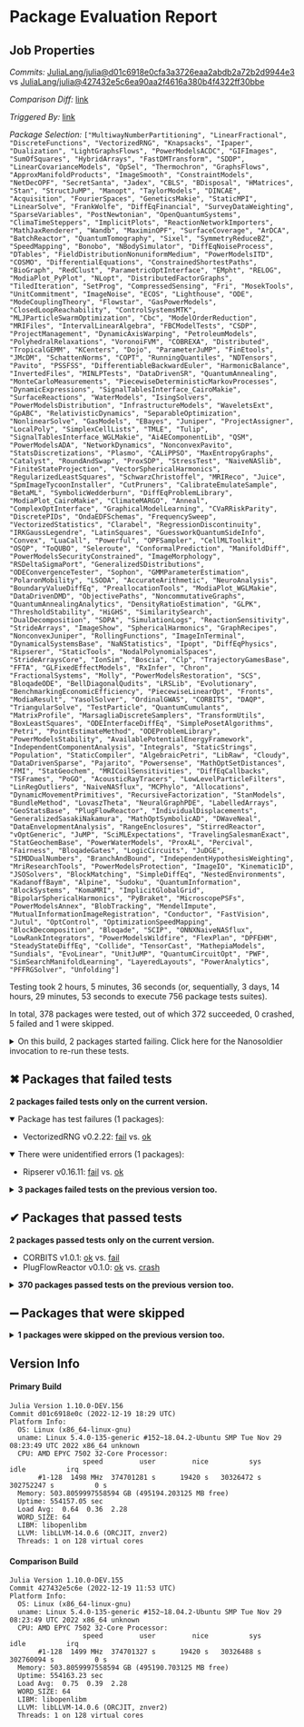 # Package Evaluation Report

## Job Properties

*Commits:* [JuliaLang/julia@d01c6918e0cfa3a3726eaa2abdb2a72b2d9944e3](https://github.com/JuliaLang/julia/commit/d01c6918e0cfa3a3726eaa2abdb2a72b2d9944e3) vs [JuliaLang/julia@427432e5c6ea90aa2f4616a380b4f4322ff30bbe](https://github.com/JuliaLang/julia/commit/427432e5c6ea90aa2f4616a380b4f4322ff30bbe)

*Comparison Diff:* [link](https://github.com/JuliaLang/julia/compare/427432e5c6ea90aa2f4616a380b4f4322ff30bbe..d01c6918e0cfa3a3726eaa2abdb2a72b2d9944e3)

*Triggered By:* [link](https://github.com/JuliaLang/julia/pull/47877#issuecomment-1358116838)

*Package Selection:* `["MultiwayNumberPartitioning", "LinearFractional", "DiscreteFunctions", "VectorizedRNG", "Knapsacks", "Ipaper", "Dualization", "LightGraphsFlows", "PowerModelsACDC", "GIFImages", "SumOfSquares", "HybridArrays", "FastDMTransform", "SDDP", "LinearCovarianceModels", "OpSel", "Thermochron", "GraphsFlows", "ApproxManifoldProducts", "ImageSmooth", "ConstraintModels", "NetDecOPF", "SecretSanta", "Jadex", "CBLS", "BDisposal", "HMatrices", "Stan", "StructJuMP", "Manopt", "TaylorModels", "DINCAE", "Acquisition", "FourierSpaces", "GeneticsMakie", "StaticMPI", "LinearSolve", "FrankWolfe", "DiffEqFinancial", "SurveyDataWeighting", "SparseVariables", "PostNewtonian", "OpenQuantumSystems", "ClimaTimeSteppers", "ImplicitPlots", "ReactionNetworkImporters", "MathJaxRenderer", "Wandb", "MaximinOPF", "SurfaceCoverage", "ArDCA", "BatchReactor", "QuantumTomography", "Sixel", "SymmetryReduceBZ", "SpeedMapping", "Bonobo", "NBodySimulator", "DiffEqNoiseProcess", "DTables", "FieldDistributionNonuniformMedium", "PowerModelsITD", "COSMO", "DifferentialEquations", "ConstrainedShortestPaths", "BioGraph", "RedClust", "ParametricOptInterface", "EMpht", "RELOG", "ModiaPlot_PyPlot", "NLopt", "DistributedFactorGraphs", "TiledIteration", "SetProg", "CompressedSensing", "Fri", "MosekTools", "UnitCommitment", "ImageNoise", "ECOS", "Lighthouse", "ODE", "ModeCouplingTheory", "Flowstar", "GasPowerModels", "ClosedLoopReachability", "ControlSystemsMTK", "MLJParticleSwarmOptimization", "Cbc", "ModelOrderReduction", "MRIFiles", "IntervalLinearAlgebra", "FBCModelTests", "CSDP", "ProjectManagement", "DynamicAxisWarping", "PetroleumModels", "PolyhedralRelaxations", "VoronoiFVM", "COBREXA", "Distributed", "TropicalGEMM", "KCenters", "Dojo", "ParameterJuMP", "FinEtools", "JMcDM", "SchattenNorms", "COPT", "RunningQuantiles", "NDTensors", "Pavito", "PSSFSS", "DifferentiableBackwardEuler", "HarmonicBalance", "InvertedFiles", "MINLPTests", "DataDrivenSR", "QuantumAnnealing", "MonteCarloMeasurements", "PiecewiseDeterministicMarkovProcesses", "DynamicExpressions", "SignalTablesInterface_CairoMakie", "SurfaceReactions", "WaterModels", "IsingSolvers", "PowerModelsDistribution", "InfrastructureModels", "WaveletsExt", "GpABC", "RelativisticDynamics", "SeparableOptimization", "NonlinearSolve", "GasModels", "EBayes", "Juniper", "ProjectAssigner", "LocalPoly", "SimplexCellLists", "TMLE", "Tulip", "SignalTablesInterface_WGLMakie", "Ai4EComponentLib", "QSM", "PowerModelsADA", "NetworkDynamics", "NonconvexPavito", "StatsDiscretizations", "Plasmo", "CALiPPSO", "MaxEntropyGraphs", "Catalyst", "RoundAndSwap", "ProxSDP", "StressTest", "NaiveNASlib", "FiniteStateProjection", "VectorSphericalHarmonics", "RegularizedLeastSquares", "SchwarzChristoffel", "MRIReco", "Juice", "SpmImageTycoonInstaller", "CutPruners", "CalibrateEmulateSample", "BetaML", "SymbolicWedderburn", "DiffEqProblemLibrary", "ModiaPlot_CairoMakie", "ClimateMARGO", "Anneal", "ComplexOptInterface", "GraphicalModelLearning", "CVaRRiskParity", "DiscretePIDs", "OndaEDFSchemas", "FrequencySweep", "VectorizedStatistics", "Clarabel", "RegressionDiscontinuity", "IRKGaussLegendre", "LatinSquares", "GuessworkQuantumSideInfo", "Convex", "LuaCall", "Powerful", "OPFSampler", "CellMLToolkit", "OSQP", "ToQUBO", "Seleroute", "ConformalPrediction", "ManifoldDiff", "PowerModelsSecurityConstrained", "ImageMorphology", "RSDeltaSigmaPort", "GeneralizedSDistributions", "ODEConvergenceTester", "Sophon", "GMMParameterEstimation", "PolaronMobility", "LSODA", "AccurateArithmetic", "NeuroAnalysis", "BoundaryValueDiffEq", "PreallocationTools", "ModiaPlot_WGLMakie", "DataDrivenDMD", "ObjectivePaths", "NoncommutativeGraphs", "QuantumAnnealingAnalytics", "DensityRatioEstimation", "GLPK", "ThresholdStability", "HiGHS", "SimilaritySearch", "DualDecomposition", "SDPA", "SimulationLogs", "ReactionSensitivity", "StrideArrays", "ImageShow", "SphericalHarmonics", "GraphRecipes", "NonconvexJuniper", "RollingFunctions", "ImageInTerminal", "DynamicalSystemsBase", "NaNStatistics", "Ipopt", "DiffEqPhysics", "Ripserer", "StaticTools", "NodalPolynomialSpaces", "StrideArraysCore", "IonSim", "Boscia", "Clp", "TrajectoryGamesBase", "FFTA", "GLFixedEffectModels", "RxInfer", "Chron", "FractionalSystems", "Molly", "PowerModelsRestoration", "SCS", "BloqadeODE", "BellDiagonalQudits", "LRSLib", "Evolutionary", "BenchmarkingEconomicEfficiency", "PiecewiseLinearOpt", "Fronts", "ModiaResult", "YasolSolver", "OrdinalGWAS", "CORBITS", "DAQP", "TriangularSolve", "TestParticle", "QuantumCumulants", "MatrixProfile", "MarsagliaDiscreteSamplers", "TransformUtils", "BoxLeastSquares", "ODEInterfaceDiffEq", "SimplePosetAlgorithms", "Petri", "PointEstimateMethod", "ODEProblemLibrary", "PowerModelsStability", "AvailablePotentialEnergyFramework", "IndependentComponentAnalysis", "Integrals", "StaticStrings", "Population", "StaticCompiler", "AlgebraicPetri", "LibRaw", "Cloudy", "DataDrivenSparse", "Pajarito", "Powersense", "MathOptSetDistances", "FMI", "StatGeochem", "MRICoilSensitivities", "DiffEqCallbacks", "TSFrames", "PoGO", "AcousticRayTracers", "LowLevelParticleFilters", "LinRegOutliers", "NaiveNASflux", "MCPhylo", "Allocations", "DynamicMovementPrimitives", "RecursiveFactorization", "StanModels", "BundleMethod", "LovaszTheta", "NeuralGraphPDE", "LabelledArrays", "GeoStatsBase", "PlugFlowReactor", "IndividualDisplacements", "GeneralizedSasakiNakamura", "MathOptSymbolicAD", "DWaveNeal", "DataEnvelopmentAnalysis", "RangeEnclosures", "StirredReactor", "vOptGeneric", "JuMP", "SciMLExpectations", "TravelingSalesmanExact", "StatGeochemBase", "PowerWaterModels", "ProxAL", "Percival", "Fairness", "BloqadeGates", "LogicCircuits", "JuDGE", "SIMDDualNumbers", "BranchAndBound", "IndependentHypothesisWeighting", "MriResearchTools", "PowerModelsProtection", "ImageIO", "Kinematic1D", "JSOSolvers", "BlockMatching", "SimpleDiffEq", "NestedEnvironments", "KadanoffBaym", "Alpine", "Sudoku", "QuantumInformation", "BlockSystems", "KomaMRI", "ImplicitGlobalGrid", "BipolarSphericalHarmonics", "PyBraket", "MicroscopePSFs", "PowerModelsAnnex", "BlobTracking", "MendelImpute", "MutualInformationImageRegistration", "Conductor", "FastVision", "Jutul", "OptControl", "OptimizationSpeedMapping", "BlockDecomposition", "Bloqade", "SCIP", "ONNXNaiveNASflux", "LowRankIntegrators", "PowerModelsWildfire", "FlexPlan", "DPFEHM", "SteadyStateDiffEq", "Collide", "TensorCast", "MathepiaModels", "Sundials", "EvoLinear", "UnitJuMP", "QuantumCircuitOpt", "PWF", "SimSearchManifoldLearning", "LayeredLayouts", "PowerAnalytics", "PFFRGSolver", "Unfolding"]`

Testing took 2 hours, 5 minutes, 36 seconds (or, sequentially, 3 days, 14 hours, 29 minutes, 53 seconds to execute 756 package tests suites).

In total, 378 packages were tested, out of which 372 succeeded, 0 crashed, 5 failed and 1 were skipped.


<details><summary>On this build, 2 packages started failing. Click here for the Nanosoldier invocation to re-run these tests.</summary>
<p>

```
@nanosoldier `runtests(["VectorizedRNG", "Ripserer"], vs = ":master")`
```

</p>
</details>


## ✖ Packages that failed tests

**2 packages failed tests only on the current version.**

<details open><summary>Package has test failures (1 packages):</summary>
<p>


- VectorizedRNG v0.2.22: [fail](https://s3.amazonaws.com/julialang-reports/nanosoldier/pkgeval/by_hash/d01c691_vs_427432e/VectorizedRNG.primary.log) vs. [ok](https://s3.amazonaws.com/julialang-reports/nanosoldier/pkgeval/by_hash/d01c691_vs_427432e/VectorizedRNG.against.log)

</p>
</details>

<details open><summary>There were unidentified errors (1 packages):</summary>
<p>


- Ripserer v0.16.11: [fail](https://s3.amazonaws.com/julialang-reports/nanosoldier/pkgeval/by_hash/d01c691_vs_427432e/Ripserer.primary.log) vs. [ok](https://s3.amazonaws.com/julialang-reports/nanosoldier/pkgeval/by_hash/d01c691_vs_427432e/Ripserer.against.log)

</p>
</details>

<details><summary><strong>3 packages failed tests on the previous version too.</strong></summary>
<p>

<details open><summary>Package has test failures (1 packages):</summary>
<p>


- [IsingSolvers v0.1.0](https://s3.amazonaws.com/julialang-reports/nanosoldier/pkgeval/by_hash/d01c691_vs_427432e/IsingSolvers.primary.log)

</p>
</details>

<details open><summary>Tests became inactive (1 packages):</summary>
<p>


- [SpmImageTycoonInstaller](https://s3.amazonaws.com/julialang-reports/nanosoldier/pkgeval/by_hash/d01c691_vs_427432e/SpmImageTycoonInstaller.primary.log)

</p>
</details>

<details open><summary>Test duration exceeded the time limit (1 packages):</summary>
<p>


- [RelativisticDynamics](https://s3.amazonaws.com/julialang-reports/nanosoldier/pkgeval/by_hash/d01c691_vs_427432e/RelativisticDynamics.primary.log)

</p>
</details>

</p>
</details>


## ✔ Packages that passed tests

**2 packages passed tests only on the current version.**

- CORBITS v1.0.1: [ok](https://s3.amazonaws.com/julialang-reports/nanosoldier/pkgeval/by_hash/d01c691_vs_427432e/CORBITS.primary.log) vs. [fail](https://s3.amazonaws.com/julialang-reports/nanosoldier/pkgeval/by_hash/d01c691_vs_427432e/CORBITS.against.log)
- PlugFlowReactor v0.1.0: [ok](https://s3.amazonaws.com/julialang-reports/nanosoldier/pkgeval/by_hash/d01c691_vs_427432e/PlugFlowReactor.primary.log) vs. [crash](https://s3.amazonaws.com/julialang-reports/nanosoldier/pkgeval/by_hash/d01c691_vs_427432e/PlugFlowReactor.against.log)

<details><summary><strong>370 packages passed tests on the previous version too.</strong></summary>
<p>

- [AccurateArithmetic v0.3.8](https://s3.amazonaws.com/julialang-reports/nanosoldier/pkgeval/by_hash/d01c691_vs_427432e/AccurateArithmetic.primary.log)
- [AcousticRayTracers v0.1.0](https://s3.amazonaws.com/julialang-reports/nanosoldier/pkgeval/by_hash/d01c691_vs_427432e/AcousticRayTracers.primary.log)
- [Acquisition v0.1.0](https://s3.amazonaws.com/julialang-reports/nanosoldier/pkgeval/by_hash/d01c691_vs_427432e/Acquisition.primary.log)
- [Ai4EComponentLib v0.7.1](https://s3.amazonaws.com/julialang-reports/nanosoldier/pkgeval/by_hash/d01c691_vs_427432e/Ai4EComponentLib.primary.log)
- [AlgebraicPetri v0.8.1](https://s3.amazonaws.com/julialang-reports/nanosoldier/pkgeval/by_hash/d01c691_vs_427432e/AlgebraicPetri.primary.log)
- [Allocations v0.1.0](https://s3.amazonaws.com/julialang-reports/nanosoldier/pkgeval/by_hash/d01c691_vs_427432e/Allocations.primary.log)
- [Alpine v0.5.2](https://s3.amazonaws.com/julialang-reports/nanosoldier/pkgeval/by_hash/d01c691_vs_427432e/Alpine.primary.log)
- [Anneal v0.5.7](https://s3.amazonaws.com/julialang-reports/nanosoldier/pkgeval/by_hash/d01c691_vs_427432e/Anneal.primary.log)
- [ApproxManifoldProducts v0.6.1](https://s3.amazonaws.com/julialang-reports/nanosoldier/pkgeval/by_hash/d01c691_vs_427432e/ApproxManifoldProducts.primary.log)
- [ArDCA v0.5.1](https://s3.amazonaws.com/julialang-reports/nanosoldier/pkgeval/by_hash/d01c691_vs_427432e/ArDCA.primary.log)
- [AvailablePotentialEnergyFramework v0.1.0](https://s3.amazonaws.com/julialang-reports/nanosoldier/pkgeval/by_hash/d01c691_vs_427432e/AvailablePotentialEnergyFramework.primary.log)
- [BDisposal v0.0.2](https://s3.amazonaws.com/julialang-reports/nanosoldier/pkgeval/by_hash/d01c691_vs_427432e/BDisposal.primary.log)
- [BatchReactor v0.1.1](https://s3.amazonaws.com/julialang-reports/nanosoldier/pkgeval/by_hash/d01c691_vs_427432e/BatchReactor.primary.log)
- [BellDiagonalQudits v0.1.2](https://s3.amazonaws.com/julialang-reports/nanosoldier/pkgeval/by_hash/d01c691_vs_427432e/BellDiagonalQudits.primary.log)
- [BenchmarkingEconomicEfficiency v1.0.3](https://s3.amazonaws.com/julialang-reports/nanosoldier/pkgeval/by_hash/d01c691_vs_427432e/BenchmarkingEconomicEfficiency.primary.log)
- [BetaML v0.9.5](https://s3.amazonaws.com/julialang-reports/nanosoldier/pkgeval/by_hash/d01c691_vs_427432e/BetaML.primary.log)
- [BioGraph v0.1.2](https://s3.amazonaws.com/julialang-reports/nanosoldier/pkgeval/by_hash/d01c691_vs_427432e/BioGraph.primary.log)
- [BipolarSphericalHarmonics v0.1.5](https://s3.amazonaws.com/julialang-reports/nanosoldier/pkgeval/by_hash/d01c691_vs_427432e/BipolarSphericalHarmonics.primary.log)
- [BlobTracking v0.1.9](https://s3.amazonaws.com/julialang-reports/nanosoldier/pkgeval/by_hash/d01c691_vs_427432e/BlobTracking.primary.log)
- [BlockDecomposition v1.11.0](https://s3.amazonaws.com/julialang-reports/nanosoldier/pkgeval/by_hash/d01c691_vs_427432e/BlockDecomposition.primary.log)
- [BlockMatching v0.2.0](https://s3.amazonaws.com/julialang-reports/nanosoldier/pkgeval/by_hash/d01c691_vs_427432e/BlockMatching.primary.log)
- [BlockSystems v0.4.5](https://s3.amazonaws.com/julialang-reports/nanosoldier/pkgeval/by_hash/d01c691_vs_427432e/BlockSystems.primary.log)
- [Bloqade v0.1.17](https://s3.amazonaws.com/julialang-reports/nanosoldier/pkgeval/by_hash/d01c691_vs_427432e/Bloqade.primary.log)
- [BloqadeGates v0.1.1](https://s3.amazonaws.com/julialang-reports/nanosoldier/pkgeval/by_hash/d01c691_vs_427432e/BloqadeGates.primary.log)
- [BloqadeODE v0.1.8](https://s3.amazonaws.com/julialang-reports/nanosoldier/pkgeval/by_hash/d01c691_vs_427432e/BloqadeODE.primary.log)
- [Bonobo v0.1.2](https://s3.amazonaws.com/julialang-reports/nanosoldier/pkgeval/by_hash/d01c691_vs_427432e/Bonobo.primary.log)
- [Boscia v0.1.3](https://s3.amazonaws.com/julialang-reports/nanosoldier/pkgeval/by_hash/d01c691_vs_427432e/Boscia.primary.log)
- [BoundaryValueDiffEq v2.10.0](https://s3.amazonaws.com/julialang-reports/nanosoldier/pkgeval/by_hash/d01c691_vs_427432e/BoundaryValueDiffEq.primary.log)
- [BoxLeastSquares v0.2.0](https://s3.amazonaws.com/julialang-reports/nanosoldier/pkgeval/by_hash/d01c691_vs_427432e/BoxLeastSquares.primary.log)
- [BranchAndBound v0.1.0](https://s3.amazonaws.com/julialang-reports/nanosoldier/pkgeval/by_hash/d01c691_vs_427432e/BranchAndBound.primary.log)
- [BundleMethod v0.3.2](https://s3.amazonaws.com/julialang-reports/nanosoldier/pkgeval/by_hash/d01c691_vs_427432e/BundleMethod.primary.log)
- [CALiPPSO v0.2.2](https://s3.amazonaws.com/julialang-reports/nanosoldier/pkgeval/by_hash/d01c691_vs_427432e/CALiPPSO.primary.log)
- [CBLS v0.1.12](https://s3.amazonaws.com/julialang-reports/nanosoldier/pkgeval/by_hash/d01c691_vs_427432e/CBLS.primary.log)
- [COBREXA v1.4.2](https://s3.amazonaws.com/julialang-reports/nanosoldier/pkgeval/by_hash/d01c691_vs_427432e/COBREXA.primary.log)
- [COPT v1.0.8](https://s3.amazonaws.com/julialang-reports/nanosoldier/pkgeval/by_hash/d01c691_vs_427432e/COPT.primary.log)
- [COSMO v0.8.6](https://s3.amazonaws.com/julialang-reports/nanosoldier/pkgeval/by_hash/d01c691_vs_427432e/COSMO.primary.log)
- [CSDP v1.0.0](https://s3.amazonaws.com/julialang-reports/nanosoldier/pkgeval/by_hash/d01c691_vs_427432e/CSDP.primary.log)
- [CVaRRiskParity v0.1.1](https://s3.amazonaws.com/julialang-reports/nanosoldier/pkgeval/by_hash/d01c691_vs_427432e/CVaRRiskParity.primary.log)
- [CalibrateEmulateSample v0.2.0](https://s3.amazonaws.com/julialang-reports/nanosoldier/pkgeval/by_hash/d01c691_vs_427432e/CalibrateEmulateSample.primary.log)
- [Catalyst v12.3.1](https://s3.amazonaws.com/julialang-reports/nanosoldier/pkgeval/by_hash/d01c691_vs_427432e/Catalyst.primary.log)
- [Cbc v1.0.3](https://s3.amazonaws.com/julialang-reports/nanosoldier/pkgeval/by_hash/d01c691_vs_427432e/Cbc.primary.log)
- [CellMLToolkit v2.9.2](https://s3.amazonaws.com/julialang-reports/nanosoldier/pkgeval/by_hash/d01c691_vs_427432e/CellMLToolkit.primary.log)
- [Chron v0.4.1](https://s3.amazonaws.com/julialang-reports/nanosoldier/pkgeval/by_hash/d01c691_vs_427432e/Chron.primary.log)
- [Clarabel v0.3.0](https://s3.amazonaws.com/julialang-reports/nanosoldier/pkgeval/by_hash/d01c691_vs_427432e/Clarabel.primary.log)
- [ClimaTimeSteppers v0.5.0](https://s3.amazonaws.com/julialang-reports/nanosoldier/pkgeval/by_hash/d01c691_vs_427432e/ClimaTimeSteppers.primary.log)
- [ClimateMARGO v0.3.3](https://s3.amazonaws.com/julialang-reports/nanosoldier/pkgeval/by_hash/d01c691_vs_427432e/ClimateMARGO.primary.log)
- [ClosedLoopReachability v0.2.4](https://s3.amazonaws.com/julialang-reports/nanosoldier/pkgeval/by_hash/d01c691_vs_427432e/ClosedLoopReachability.primary.log)
- [Cloudy v0.2.1](https://s3.amazonaws.com/julialang-reports/nanosoldier/pkgeval/by_hash/d01c691_vs_427432e/Cloudy.primary.log)
- [Clp v1.0.2](https://s3.amazonaws.com/julialang-reports/nanosoldier/pkgeval/by_hash/d01c691_vs_427432e/Clp.primary.log)
- [Collide v0.1.0](https://s3.amazonaws.com/julialang-reports/nanosoldier/pkgeval/by_hash/d01c691_vs_427432e/Collide.primary.log)
- [ComplexOptInterface v0.1.2](https://s3.amazonaws.com/julialang-reports/nanosoldier/pkgeval/by_hash/d01c691_vs_427432e/ComplexOptInterface.primary.log)
- [CompressedSensing v1.0.1](https://s3.amazonaws.com/julialang-reports/nanosoldier/pkgeval/by_hash/d01c691_vs_427432e/CompressedSensing.primary.log)
- [Conductor v0.0.5](https://s3.amazonaws.com/julialang-reports/nanosoldier/pkgeval/by_hash/d01c691_vs_427432e/Conductor.primary.log)
- [ConformalPrediction v0.1.5](https://s3.amazonaws.com/julialang-reports/nanosoldier/pkgeval/by_hash/d01c691_vs_427432e/ConformalPrediction.primary.log)
- [ConstrainedShortestPaths v0.1.0](https://s3.amazonaws.com/julialang-reports/nanosoldier/pkgeval/by_hash/d01c691_vs_427432e/ConstrainedShortestPaths.primary.log)
- [ConstraintModels v0.1.8](https://s3.amazonaws.com/julialang-reports/nanosoldier/pkgeval/by_hash/d01c691_vs_427432e/ConstraintModels.primary.log)
- [ControlSystemsMTK v0.1.4](https://s3.amazonaws.com/julialang-reports/nanosoldier/pkgeval/by_hash/d01c691_vs_427432e/ControlSystemsMTK.primary.log)
- [Convex v0.15.2](https://s3.amazonaws.com/julialang-reports/nanosoldier/pkgeval/by_hash/d01c691_vs_427432e/Convex.primary.log)
- [CutPruners v0.3.0](https://s3.amazonaws.com/julialang-reports/nanosoldier/pkgeval/by_hash/d01c691_vs_427432e/CutPruners.primary.log)
- [DAQP v0.4.0](https://s3.amazonaws.com/julialang-reports/nanosoldier/pkgeval/by_hash/d01c691_vs_427432e/DAQP.primary.log)
- [DINCAE v2.0.1](https://s3.amazonaws.com/julialang-reports/nanosoldier/pkgeval/by_hash/d01c691_vs_427432e/DINCAE.primary.log)
- [DPFEHM v0.1.0](https://s3.amazonaws.com/julialang-reports/nanosoldier/pkgeval/by_hash/d01c691_vs_427432e/DPFEHM.primary.log)
- [DTables v0.2.1](https://s3.amazonaws.com/julialang-reports/nanosoldier/pkgeval/by_hash/d01c691_vs_427432e/DTables.primary.log)
- [DWaveNeal v0.3.0](https://s3.amazonaws.com/julialang-reports/nanosoldier/pkgeval/by_hash/d01c691_vs_427432e/DWaveNeal.primary.log)
- [DataDrivenDMD v0.1.1](https://s3.amazonaws.com/julialang-reports/nanosoldier/pkgeval/by_hash/d01c691_vs_427432e/DataDrivenDMD.primary.log)
- [DataDrivenSR v0.1.2](https://s3.amazonaws.com/julialang-reports/nanosoldier/pkgeval/by_hash/d01c691_vs_427432e/DataDrivenSR.primary.log)
- [DataDrivenSparse v0.1.2](https://s3.amazonaws.com/julialang-reports/nanosoldier/pkgeval/by_hash/d01c691_vs_427432e/DataDrivenSparse.primary.log)
- [DataEnvelopmentAnalysis v0.8.0](https://s3.amazonaws.com/julialang-reports/nanosoldier/pkgeval/by_hash/d01c691_vs_427432e/DataEnvelopmentAnalysis.primary.log)
- [DensityRatioEstimation v1.0.0](https://s3.amazonaws.com/julialang-reports/nanosoldier/pkgeval/by_hash/d01c691_vs_427432e/DensityRatioEstimation.primary.log)
- [DiffEqCallbacks v2.24.3](https://s3.amazonaws.com/julialang-reports/nanosoldier/pkgeval/by_hash/d01c691_vs_427432e/DiffEqCallbacks.primary.log)
- [DiffEqFinancial v2.4.0](https://s3.amazonaws.com/julialang-reports/nanosoldier/pkgeval/by_hash/d01c691_vs_427432e/DiffEqFinancial.primary.log)
- [DiffEqNoiseProcess v5.14.2](https://s3.amazonaws.com/julialang-reports/nanosoldier/pkgeval/by_hash/d01c691_vs_427432e/DiffEqNoiseProcess.primary.log)
- [DiffEqPhysics v3.10.0](https://s3.amazonaws.com/julialang-reports/nanosoldier/pkgeval/by_hash/d01c691_vs_427432e/DiffEqPhysics.primary.log)
- [DiffEqProblemLibrary v5.0.0](https://s3.amazonaws.com/julialang-reports/nanosoldier/pkgeval/by_hash/d01c691_vs_427432e/DiffEqProblemLibrary.primary.log)
- [DifferentiableBackwardEuler v0.1.0](https://s3.amazonaws.com/julialang-reports/nanosoldier/pkgeval/by_hash/d01c691_vs_427432e/DifferentiableBackwardEuler.primary.log)
- [DifferentialEquations v7.6.0](https://s3.amazonaws.com/julialang-reports/nanosoldier/pkgeval/by_hash/d01c691_vs_427432e/DifferentialEquations.primary.log)
- [DiscreteFunctions v0.2.4](https://s3.amazonaws.com/julialang-reports/nanosoldier/pkgeval/by_hash/d01c691_vs_427432e/DiscreteFunctions.primary.log)
- [DiscretePIDs v0.1.1](https://s3.amazonaws.com/julialang-reports/nanosoldier/pkgeval/by_hash/d01c691_vs_427432e/DiscretePIDs.primary.log)
- [Distributed](https://s3.amazonaws.com/julialang-reports/nanosoldier/pkgeval/by_hash/d01c691_vs_427432e/Distributed.primary.log)
- [DistributedFactorGraphs v0.18.9](https://s3.amazonaws.com/julialang-reports/nanosoldier/pkgeval/by_hash/d01c691_vs_427432e/DistributedFactorGraphs.primary.log)
- [Dojo v0.5.0](https://s3.amazonaws.com/julialang-reports/nanosoldier/pkgeval/by_hash/d01c691_vs_427432e/Dojo.primary.log)
- [DualDecomposition v0.3.1](https://s3.amazonaws.com/julialang-reports/nanosoldier/pkgeval/by_hash/d01c691_vs_427432e/DualDecomposition.primary.log)
- [Dualization v0.5.6](https://s3.amazonaws.com/julialang-reports/nanosoldier/pkgeval/by_hash/d01c691_vs_427432e/Dualization.primary.log)
- [DynamicAxisWarping v0.4.12](https://s3.amazonaws.com/julialang-reports/nanosoldier/pkgeval/by_hash/d01c691_vs_427432e/DynamicAxisWarping.primary.log)
- [DynamicExpressions v0.4.2](https://s3.amazonaws.com/julialang-reports/nanosoldier/pkgeval/by_hash/d01c691_vs_427432e/DynamicExpressions.primary.log)
- [DynamicMovementPrimitives v0.4.0](https://s3.amazonaws.com/julialang-reports/nanosoldier/pkgeval/by_hash/d01c691_vs_427432e/DynamicMovementPrimitives.primary.log)
- [DynamicalSystemsBase v2.9.1](https://s3.amazonaws.com/julialang-reports/nanosoldier/pkgeval/by_hash/d01c691_vs_427432e/DynamicalSystemsBase.primary.log)
- [EBayes v0.1.2](https://s3.amazonaws.com/julialang-reports/nanosoldier/pkgeval/by_hash/d01c691_vs_427432e/EBayes.primary.log)
- [ECOS v1.1.0](https://s3.amazonaws.com/julialang-reports/nanosoldier/pkgeval/by_hash/d01c691_vs_427432e/ECOS.primary.log)
- [EMpht v0.1.1](https://s3.amazonaws.com/julialang-reports/nanosoldier/pkgeval/by_hash/d01c691_vs_427432e/EMpht.primary.log)
- [EvoLinear v0.4.1](https://s3.amazonaws.com/julialang-reports/nanosoldier/pkgeval/by_hash/d01c691_vs_427432e/EvoLinear.primary.log)
- [Evolutionary v0.11.1](https://s3.amazonaws.com/julialang-reports/nanosoldier/pkgeval/by_hash/d01c691_vs_427432e/Evolutionary.primary.log)
- [FBCModelTests v0.1.0](https://s3.amazonaws.com/julialang-reports/nanosoldier/pkgeval/by_hash/d01c691_vs_427432e/FBCModelTests.primary.log)
- [FFTA v0.2.2](https://s3.amazonaws.com/julialang-reports/nanosoldier/pkgeval/by_hash/d01c691_vs_427432e/FFTA.primary.log)
- [FMI v0.11.1](https://s3.amazonaws.com/julialang-reports/nanosoldier/pkgeval/by_hash/d01c691_vs_427432e/FMI.primary.log)
- [Fairness v0.3.2](https://s3.amazonaws.com/julialang-reports/nanosoldier/pkgeval/by_hash/d01c691_vs_427432e/Fairness.primary.log)
- [FastDMTransform v0.1.0](https://s3.amazonaws.com/julialang-reports/nanosoldier/pkgeval/by_hash/d01c691_vs_427432e/FastDMTransform.primary.log)
- [FastVision v0.1.0](https://s3.amazonaws.com/julialang-reports/nanosoldier/pkgeval/by_hash/d01c691_vs_427432e/FastVision.primary.log)
- [FieldDistributionNonuniformMedium v0.1.0](https://s3.amazonaws.com/julialang-reports/nanosoldier/pkgeval/by_hash/d01c691_vs_427432e/FieldDistributionNonuniformMedium.primary.log)
- [FinEtools v5.4.9](https://s3.amazonaws.com/julialang-reports/nanosoldier/pkgeval/by_hash/d01c691_vs_427432e/FinEtools.primary.log)
- [FiniteStateProjection v0.2.1](https://s3.amazonaws.com/julialang-reports/nanosoldier/pkgeval/by_hash/d01c691_vs_427432e/FiniteStateProjection.primary.log)
- [FlexPlan v0.3.0](https://s3.amazonaws.com/julialang-reports/nanosoldier/pkgeval/by_hash/d01c691_vs_427432e/FlexPlan.primary.log)
- [Flowstar v0.2.4](https://s3.amazonaws.com/julialang-reports/nanosoldier/pkgeval/by_hash/d01c691_vs_427432e/Flowstar.primary.log)
- [FourierSpaces v0.1.2](https://s3.amazonaws.com/julialang-reports/nanosoldier/pkgeval/by_hash/d01c691_vs_427432e/FourierSpaces.primary.log)
- [FractionalSystems v0.1.3](https://s3.amazonaws.com/julialang-reports/nanosoldier/pkgeval/by_hash/d01c691_vs_427432e/FractionalSystems.primary.log)
- [FrankWolfe v0.2.16](https://s3.amazonaws.com/julialang-reports/nanosoldier/pkgeval/by_hash/d01c691_vs_427432e/FrankWolfe.primary.log)
- [FrequencySweep v0.2.0](https://s3.amazonaws.com/julialang-reports/nanosoldier/pkgeval/by_hash/d01c691_vs_427432e/FrequencySweep.primary.log)
- [Fri v0.1.1](https://s3.amazonaws.com/julialang-reports/nanosoldier/pkgeval/by_hash/d01c691_vs_427432e/Fri.primary.log)
- [Fronts v0.2.3](https://s3.amazonaws.com/julialang-reports/nanosoldier/pkgeval/by_hash/d01c691_vs_427432e/Fronts.primary.log)
- [GIFImages v0.1.0](https://s3.amazonaws.com/julialang-reports/nanosoldier/pkgeval/by_hash/d01c691_vs_427432e/GIFImages.primary.log)
- [GLFixedEffectModels v0.4.0](https://s3.amazonaws.com/julialang-reports/nanosoldier/pkgeval/by_hash/d01c691_vs_427432e/GLFixedEffectModels.primary.log)
- [GLPK v1.1.0](https://s3.amazonaws.com/julialang-reports/nanosoldier/pkgeval/by_hash/d01c691_vs_427432e/GLPK.primary.log)
- [GMMParameterEstimation v0.1.5](https://s3.amazonaws.com/julialang-reports/nanosoldier/pkgeval/by_hash/d01c691_vs_427432e/GMMParameterEstimation.primary.log)
- [GasModels v0.9.2](https://s3.amazonaws.com/julialang-reports/nanosoldier/pkgeval/by_hash/d01c691_vs_427432e/GasModels.primary.log)
- [GasPowerModels v0.4.0](https://s3.amazonaws.com/julialang-reports/nanosoldier/pkgeval/by_hash/d01c691_vs_427432e/GasPowerModels.primary.log)
- [GeneralizedSDistributions v0.3.0](https://s3.amazonaws.com/julialang-reports/nanosoldier/pkgeval/by_hash/d01c691_vs_427432e/GeneralizedSDistributions.primary.log)
- [GeneralizedSasakiNakamura v0.2.0](https://s3.amazonaws.com/julialang-reports/nanosoldier/pkgeval/by_hash/d01c691_vs_427432e/GeneralizedSasakiNakamura.primary.log)
- [GeneticsMakie v0.1.5](https://s3.amazonaws.com/julialang-reports/nanosoldier/pkgeval/by_hash/d01c691_vs_427432e/GeneticsMakie.primary.log)
- [GeoStatsBase v0.29.3](https://s3.amazonaws.com/julialang-reports/nanosoldier/pkgeval/by_hash/d01c691_vs_427432e/GeoStatsBase.primary.log)
- [GpABC v0.1.1](https://s3.amazonaws.com/julialang-reports/nanosoldier/pkgeval/by_hash/d01c691_vs_427432e/GpABC.primary.log)
- [GraphRecipes v0.5.12](https://s3.amazonaws.com/julialang-reports/nanosoldier/pkgeval/by_hash/d01c691_vs_427432e/GraphRecipes.primary.log)
- [GraphicalModelLearning v0.2.2](https://s3.amazonaws.com/julialang-reports/nanosoldier/pkgeval/by_hash/d01c691_vs_427432e/GraphicalModelLearning.primary.log)
- [GraphsFlows v0.1.1](https://s3.amazonaws.com/julialang-reports/nanosoldier/pkgeval/by_hash/d01c691_vs_427432e/GraphsFlows.primary.log)
- [GuessworkQuantumSideInfo v0.1.2](https://s3.amazonaws.com/julialang-reports/nanosoldier/pkgeval/by_hash/d01c691_vs_427432e/GuessworkQuantumSideInfo.primary.log)
- [HMatrices v0.1.2](https://s3.amazonaws.com/julialang-reports/nanosoldier/pkgeval/by_hash/d01c691_vs_427432e/HMatrices.primary.log)
- [HarmonicBalance v0.6.4](https://s3.amazonaws.com/julialang-reports/nanosoldier/pkgeval/by_hash/d01c691_vs_427432e/HarmonicBalance.primary.log)
- [HiGHS v1.4.1](https://s3.amazonaws.com/julialang-reports/nanosoldier/pkgeval/by_hash/d01c691_vs_427432e/HiGHS.primary.log)
- [HybridArrays v0.4.13](https://s3.amazonaws.com/julialang-reports/nanosoldier/pkgeval/by_hash/d01c691_vs_427432e/HybridArrays.primary.log)
- [IRKGaussLegendre v0.2.1](https://s3.amazonaws.com/julialang-reports/nanosoldier/pkgeval/by_hash/d01c691_vs_427432e/IRKGaussLegendre.primary.log)
- [ImageIO v0.6.6](https://s3.amazonaws.com/julialang-reports/nanosoldier/pkgeval/by_hash/d01c691_vs_427432e/ImageIO.primary.log)
- [ImageInTerminal v0.5.2](https://s3.amazonaws.com/julialang-reports/nanosoldier/pkgeval/by_hash/d01c691_vs_427432e/ImageInTerminal.primary.log)
- [ImageMorphology v0.4.3](https://s3.amazonaws.com/julialang-reports/nanosoldier/pkgeval/by_hash/d01c691_vs_427432e/ImageMorphology.primary.log)
- [ImageNoise v0.1.3](https://s3.amazonaws.com/julialang-reports/nanosoldier/pkgeval/by_hash/d01c691_vs_427432e/ImageNoise.primary.log)
- [ImageShow v0.3.6](https://s3.amazonaws.com/julialang-reports/nanosoldier/pkgeval/by_hash/d01c691_vs_427432e/ImageShow.primary.log)
- [ImageSmooth v0.1.1](https://s3.amazonaws.com/julialang-reports/nanosoldier/pkgeval/by_hash/d01c691_vs_427432e/ImageSmooth.primary.log)
- [ImplicitGlobalGrid v0.12.0](https://s3.amazonaws.com/julialang-reports/nanosoldier/pkgeval/by_hash/d01c691_vs_427432e/ImplicitGlobalGrid.primary.log)
- [ImplicitPlots v0.2.2](https://s3.amazonaws.com/julialang-reports/nanosoldier/pkgeval/by_hash/d01c691_vs_427432e/ImplicitPlots.primary.log)
- [IndependentComponentAnalysis v0.1.6](https://s3.amazonaws.com/julialang-reports/nanosoldier/pkgeval/by_hash/d01c691_vs_427432e/IndependentComponentAnalysis.primary.log)
- [IndependentHypothesisWeighting v0.1.0](https://s3.amazonaws.com/julialang-reports/nanosoldier/pkgeval/by_hash/d01c691_vs_427432e/IndependentHypothesisWeighting.primary.log)
- [IndividualDisplacements v0.4.2](https://s3.amazonaws.com/julialang-reports/nanosoldier/pkgeval/by_hash/d01c691_vs_427432e/IndividualDisplacements.primary.log)
- [InfrastructureModels v0.7.5](https://s3.amazonaws.com/julialang-reports/nanosoldier/pkgeval/by_hash/d01c691_vs_427432e/InfrastructureModels.primary.log)
- [Integrals v3.3.0](https://s3.amazonaws.com/julialang-reports/nanosoldier/pkgeval/by_hash/d01c691_vs_427432e/Integrals.primary.log)
- [IntervalLinearAlgebra v0.1.5](https://s3.amazonaws.com/julialang-reports/nanosoldier/pkgeval/by_hash/d01c691_vs_427432e/IntervalLinearAlgebra.primary.log)
- [InvertedFiles v0.4.3](https://s3.amazonaws.com/julialang-reports/nanosoldier/pkgeval/by_hash/d01c691_vs_427432e/InvertedFiles.primary.log)
- [IonSim v0.4.2](https://s3.amazonaws.com/julialang-reports/nanosoldier/pkgeval/by_hash/d01c691_vs_427432e/IonSim.primary.log)
- [Ipaper v0.1.4](https://s3.amazonaws.com/julialang-reports/nanosoldier/pkgeval/by_hash/d01c691_vs_427432e/Ipaper.primary.log)
- [Ipopt v1.1.0](https://s3.amazonaws.com/julialang-reports/nanosoldier/pkgeval/by_hash/d01c691_vs_427432e/Ipopt.primary.log)
- [JMcDM v0.7.0](https://s3.amazonaws.com/julialang-reports/nanosoldier/pkgeval/by_hash/d01c691_vs_427432e/JMcDM.primary.log)
- [JSOSolvers v0.9.3](https://s3.amazonaws.com/julialang-reports/nanosoldier/pkgeval/by_hash/d01c691_vs_427432e/JSOSolvers.primary.log)
- [Jadex v0.3.1](https://s3.amazonaws.com/julialang-reports/nanosoldier/pkgeval/by_hash/d01c691_vs_427432e/Jadex.primary.log)
- [JuDGE v0.4.9](https://s3.amazonaws.com/julialang-reports/nanosoldier/pkgeval/by_hash/d01c691_vs_427432e/JuDGE.primary.log)
- [JuMP v1.5.0](https://s3.amazonaws.com/julialang-reports/nanosoldier/pkgeval/by_hash/d01c691_vs_427432e/JuMP.primary.log)
- [Juice v0.3.0](https://s3.amazonaws.com/julialang-reports/nanosoldier/pkgeval/by_hash/d01c691_vs_427432e/Juice.primary.log)
- [Juniper v0.9.1](https://s3.amazonaws.com/julialang-reports/nanosoldier/pkgeval/by_hash/d01c691_vs_427432e/Juniper.primary.log)
- [Jutul v0.1.7](https://s3.amazonaws.com/julialang-reports/nanosoldier/pkgeval/by_hash/d01c691_vs_427432e/Jutul.primary.log)
- [KCenters v0.7.0](https://s3.amazonaws.com/julialang-reports/nanosoldier/pkgeval/by_hash/d01c691_vs_427432e/KCenters.primary.log)
- [KadanoffBaym v1.0.1](https://s3.amazonaws.com/julialang-reports/nanosoldier/pkgeval/by_hash/d01c691_vs_427432e/KadanoffBaym.primary.log)
- [Kinematic1D v0.2.0](https://s3.amazonaws.com/julialang-reports/nanosoldier/pkgeval/by_hash/d01c691_vs_427432e/Kinematic1D.primary.log)
- [Knapsacks v1.1.0](https://s3.amazonaws.com/julialang-reports/nanosoldier/pkgeval/by_hash/d01c691_vs_427432e/Knapsacks.primary.log)
- [KomaMRI v0.7.0](https://s3.amazonaws.com/julialang-reports/nanosoldier/pkgeval/by_hash/d01c691_vs_427432e/KomaMRI.primary.log)
- [LRSLib v0.8.1](https://s3.amazonaws.com/julialang-reports/nanosoldier/pkgeval/by_hash/d01c691_vs_427432e/LRSLib.primary.log)
- [LSODA v0.7.2](https://s3.amazonaws.com/julialang-reports/nanosoldier/pkgeval/by_hash/d01c691_vs_427432e/LSODA.primary.log)
- [LabelledArrays v1.12.5](https://s3.amazonaws.com/julialang-reports/nanosoldier/pkgeval/by_hash/d01c691_vs_427432e/LabelledArrays.primary.log)
- [LatinSquares v0.3.4](https://s3.amazonaws.com/julialang-reports/nanosoldier/pkgeval/by_hash/d01c691_vs_427432e/LatinSquares.primary.log)
- [LayeredLayouts v0.2.5](https://s3.amazonaws.com/julialang-reports/nanosoldier/pkgeval/by_hash/d01c691_vs_427432e/LayeredLayouts.primary.log)
- [LibRaw v0.1.1](https://s3.amazonaws.com/julialang-reports/nanosoldier/pkgeval/by_hash/d01c691_vs_427432e/LibRaw.primary.log)
- [LightGraphsFlows v0.4.2](https://s3.amazonaws.com/julialang-reports/nanosoldier/pkgeval/by_hash/d01c691_vs_427432e/LightGraphsFlows.primary.log)
- [Lighthouse v0.15.0](https://s3.amazonaws.com/julialang-reports/nanosoldier/pkgeval/by_hash/d01c691_vs_427432e/Lighthouse.primary.log)
- [LinRegOutliers v0.8.15](https://s3.amazonaws.com/julialang-reports/nanosoldier/pkgeval/by_hash/d01c691_vs_427432e/LinRegOutliers.primary.log)
- [LinearCovarianceModels v0.2.2](https://s3.amazonaws.com/julialang-reports/nanosoldier/pkgeval/by_hash/d01c691_vs_427432e/LinearCovarianceModels.primary.log)
- [LinearFractional v0.7.5](https://s3.amazonaws.com/julialang-reports/nanosoldier/pkgeval/by_hash/d01c691_vs_427432e/LinearFractional.primary.log)
- [LinearSolve v1.31.0](https://s3.amazonaws.com/julialang-reports/nanosoldier/pkgeval/by_hash/d01c691_vs_427432e/LinearSolve.primary.log)
- [LocalPoly v0.1.0](https://s3.amazonaws.com/julialang-reports/nanosoldier/pkgeval/by_hash/d01c691_vs_427432e/LocalPoly.primary.log)
- [LogicCircuits v0.3.3](https://s3.amazonaws.com/julialang-reports/nanosoldier/pkgeval/by_hash/d01c691_vs_427432e/LogicCircuits.primary.log)
- [LovaszTheta v0.1.0](https://s3.amazonaws.com/julialang-reports/nanosoldier/pkgeval/by_hash/d01c691_vs_427432e/LovaszTheta.primary.log)
- [LowLevelParticleFilters v3.1.2](https://s3.amazonaws.com/julialang-reports/nanosoldier/pkgeval/by_hash/d01c691_vs_427432e/LowLevelParticleFilters.primary.log)
- [LowRankIntegrators v0.1.0](https://s3.amazonaws.com/julialang-reports/nanosoldier/pkgeval/by_hash/d01c691_vs_427432e/LowRankIntegrators.primary.log)
- [LuaCall v0.1.0](https://s3.amazonaws.com/julialang-reports/nanosoldier/pkgeval/by_hash/d01c691_vs_427432e/LuaCall.primary.log)
- [MCPhylo v0.9.4](https://s3.amazonaws.com/julialang-reports/nanosoldier/pkgeval/by_hash/d01c691_vs_427432e/MCPhylo.primary.log)
- [MINLPTests v0.5.6](https://s3.amazonaws.com/julialang-reports/nanosoldier/pkgeval/by_hash/d01c691_vs_427432e/MINLPTests.primary.log)
- [MLJParticleSwarmOptimization v0.1.3](https://s3.amazonaws.com/julialang-reports/nanosoldier/pkgeval/by_hash/d01c691_vs_427432e/MLJParticleSwarmOptimization.primary.log)
- [MRICoilSensitivities v0.1.1](https://s3.amazonaws.com/julialang-reports/nanosoldier/pkgeval/by_hash/d01c691_vs_427432e/MRICoilSensitivities.primary.log)
- [MRIFiles v0.1.5](https://s3.amazonaws.com/julialang-reports/nanosoldier/pkgeval/by_hash/d01c691_vs_427432e/MRIFiles.primary.log)
- [MRIReco v0.7.1](https://s3.amazonaws.com/julialang-reports/nanosoldier/pkgeval/by_hash/d01c691_vs_427432e/MRIReco.primary.log)
- [ManifoldDiff v0.1.0](https://s3.amazonaws.com/julialang-reports/nanosoldier/pkgeval/by_hash/d01c691_vs_427432e/ManifoldDiff.primary.log)
- [Manopt v0.3.49](https://s3.amazonaws.com/julialang-reports/nanosoldier/pkgeval/by_hash/d01c691_vs_427432e/Manopt.primary.log)
- [MarsagliaDiscreteSamplers v0.1.0](https://s3.amazonaws.com/julialang-reports/nanosoldier/pkgeval/by_hash/d01c691_vs_427432e/MarsagliaDiscreteSamplers.primary.log)
- [MathJaxRenderer v0.2.0](https://s3.amazonaws.com/julialang-reports/nanosoldier/pkgeval/by_hash/d01c691_vs_427432e/MathJaxRenderer.primary.log)
- [MathOptSetDistances v0.2.5](https://s3.amazonaws.com/julialang-reports/nanosoldier/pkgeval/by_hash/d01c691_vs_427432e/MathOptSetDistances.primary.log)
- [MathOptSymbolicAD v0.1.0](https://s3.amazonaws.com/julialang-reports/nanosoldier/pkgeval/by_hash/d01c691_vs_427432e/MathOptSymbolicAD.primary.log)
- [MathepiaModels v0.1.1](https://s3.amazonaws.com/julialang-reports/nanosoldier/pkgeval/by_hash/d01c691_vs_427432e/MathepiaModels.primary.log)
- [MatrixProfile v1.0.3](https://s3.amazonaws.com/julialang-reports/nanosoldier/pkgeval/by_hash/d01c691_vs_427432e/MatrixProfile.primary.log)
- [MaxEntropyGraphs v0.3.0](https://s3.amazonaws.com/julialang-reports/nanosoldier/pkgeval/by_hash/d01c691_vs_427432e/MaxEntropyGraphs.primary.log)
- [MaximinOPF v0.1.1](https://s3.amazonaws.com/julialang-reports/nanosoldier/pkgeval/by_hash/d01c691_vs_427432e/MaximinOPF.primary.log)
- [MendelImpute v1.2.3](https://s3.amazonaws.com/julialang-reports/nanosoldier/pkgeval/by_hash/d01c691_vs_427432e/MendelImpute.primary.log)
- [MicroscopePSFs v0.2.1](https://s3.amazonaws.com/julialang-reports/nanosoldier/pkgeval/by_hash/d01c691_vs_427432e/MicroscopePSFs.primary.log)
- [ModeCouplingTheory v0.6.2](https://s3.amazonaws.com/julialang-reports/nanosoldier/pkgeval/by_hash/d01c691_vs_427432e/ModeCouplingTheory.primary.log)
- [ModelOrderReduction v0.1.0](https://s3.amazonaws.com/julialang-reports/nanosoldier/pkgeval/by_hash/d01c691_vs_427432e/ModelOrderReduction.primary.log)
- [ModiaPlot_CairoMakie v0.5.0](https://s3.amazonaws.com/julialang-reports/nanosoldier/pkgeval/by_hash/d01c691_vs_427432e/ModiaPlot_CairoMakie.primary.log)
- [ModiaPlot_PyPlot v0.4.1](https://s3.amazonaws.com/julialang-reports/nanosoldier/pkgeval/by_hash/d01c691_vs_427432e/ModiaPlot_PyPlot.primary.log)
- [ModiaPlot_WGLMakie v0.5.0](https://s3.amazonaws.com/julialang-reports/nanosoldier/pkgeval/by_hash/d01c691_vs_427432e/ModiaPlot_WGLMakie.primary.log)
- [ModiaResult v0.4.3](https://s3.amazonaws.com/julialang-reports/nanosoldier/pkgeval/by_hash/d01c691_vs_427432e/ModiaResult.primary.log)
- [Molly v0.14.0](https://s3.amazonaws.com/julialang-reports/nanosoldier/pkgeval/by_hash/d01c691_vs_427432e/Molly.primary.log)
- [MonteCarloMeasurements v1.0.12](https://s3.amazonaws.com/julialang-reports/nanosoldier/pkgeval/by_hash/d01c691_vs_427432e/MonteCarloMeasurements.primary.log)
- [MosekTools v0.13.2](https://s3.amazonaws.com/julialang-reports/nanosoldier/pkgeval/by_hash/d01c691_vs_427432e/MosekTools.primary.log)
- [MriResearchTools v2.1.0](https://s3.amazonaws.com/julialang-reports/nanosoldier/pkgeval/by_hash/d01c691_vs_427432e/MriResearchTools.primary.log)
- [MultiwayNumberPartitioning v0.1.1](https://s3.amazonaws.com/julialang-reports/nanosoldier/pkgeval/by_hash/d01c691_vs_427432e/MultiwayNumberPartitioning.primary.log)
- [MutualInformationImageRegistration v0.1.5](https://s3.amazonaws.com/julialang-reports/nanosoldier/pkgeval/by_hash/d01c691_vs_427432e/MutualInformationImageRegistration.primary.log)
- [NBodySimulator v1.9.0](https://s3.amazonaws.com/julialang-reports/nanosoldier/pkgeval/by_hash/d01c691_vs_427432e/NBodySimulator.primary.log)
- [NDTensors v0.1.45](https://s3.amazonaws.com/julialang-reports/nanosoldier/pkgeval/by_hash/d01c691_vs_427432e/NDTensors.primary.log)
- [NLopt v0.6.5](https://s3.amazonaws.com/julialang-reports/nanosoldier/pkgeval/by_hash/d01c691_vs_427432e/NLopt.primary.log)
- [NaNStatistics v0.6.20](https://s3.amazonaws.com/julialang-reports/nanosoldier/pkgeval/by_hash/d01c691_vs_427432e/NaNStatistics.primary.log)
- [NaiveNASflux v2.0.7](https://s3.amazonaws.com/julialang-reports/nanosoldier/pkgeval/by_hash/d01c691_vs_427432e/NaiveNASflux.primary.log)
- [NaiveNASlib v2.0.9](https://s3.amazonaws.com/julialang-reports/nanosoldier/pkgeval/by_hash/d01c691_vs_427432e/NaiveNASlib.primary.log)
- [NestedEnvironments v0.2.1](https://s3.amazonaws.com/julialang-reports/nanosoldier/pkgeval/by_hash/d01c691_vs_427432e/NestedEnvironments.primary.log)
- [NetDecOPF v0.1.1](https://s3.amazonaws.com/julialang-reports/nanosoldier/pkgeval/by_hash/d01c691_vs_427432e/NetDecOPF.primary.log)
- [NetworkDynamics v0.8.1](https://s3.amazonaws.com/julialang-reports/nanosoldier/pkgeval/by_hash/d01c691_vs_427432e/NetworkDynamics.primary.log)
- [NeuralGraphPDE v0.1.9](https://s3.amazonaws.com/julialang-reports/nanosoldier/pkgeval/by_hash/d01c691_vs_427432e/NeuralGraphPDE.primary.log)
- [NeuroAnalysis v1.1.2](https://s3.amazonaws.com/julialang-reports/nanosoldier/pkgeval/by_hash/d01c691_vs_427432e/NeuroAnalysis.primary.log)
- [NodalPolynomialSpaces v0.1.1](https://s3.amazonaws.com/julialang-reports/nanosoldier/pkgeval/by_hash/d01c691_vs_427432e/NodalPolynomialSpaces.primary.log)
- [NoncommutativeGraphs v0.1.1](https://s3.amazonaws.com/julialang-reports/nanosoldier/pkgeval/by_hash/d01c691_vs_427432e/NoncommutativeGraphs.primary.log)
- [NonconvexJuniper v0.3.1](https://s3.amazonaws.com/julialang-reports/nanosoldier/pkgeval/by_hash/d01c691_vs_427432e/NonconvexJuniper.primary.log)
- [NonconvexPavito v0.1.5](https://s3.amazonaws.com/julialang-reports/nanosoldier/pkgeval/by_hash/d01c691_vs_427432e/NonconvexPavito.primary.log)
- [NonlinearSolve v1.1.1](https://s3.amazonaws.com/julialang-reports/nanosoldier/pkgeval/by_hash/d01c691_vs_427432e/NonlinearSolve.primary.log)
- [ODE v2.15.0](https://s3.amazonaws.com/julialang-reports/nanosoldier/pkgeval/by_hash/d01c691_vs_427432e/ODE.primary.log)
- [ODEConvergenceTester v0.1.0](https://s3.amazonaws.com/julialang-reports/nanosoldier/pkgeval/by_hash/d01c691_vs_427432e/ODEConvergenceTester.primary.log)
- [ODEInterfaceDiffEq v3.12.0](https://s3.amazonaws.com/julialang-reports/nanosoldier/pkgeval/by_hash/d01c691_vs_427432e/ODEInterfaceDiffEq.primary.log)
- [ODEProblemLibrary v0.1.4](https://s3.amazonaws.com/julialang-reports/nanosoldier/pkgeval/by_hash/d01c691_vs_427432e/ODEProblemLibrary.primary.log)
- [ONNXNaiveNASflux v0.2.6](https://s3.amazonaws.com/julialang-reports/nanosoldier/pkgeval/by_hash/d01c691_vs_427432e/ONNXNaiveNASflux.primary.log)
- [OPFSampler v0.1.0](https://s3.amazonaws.com/julialang-reports/nanosoldier/pkgeval/by_hash/d01c691_vs_427432e/OPFSampler.primary.log)
- [OSQP v0.8.0](https://s3.amazonaws.com/julialang-reports/nanosoldier/pkgeval/by_hash/d01c691_vs_427432e/OSQP.primary.log)
- [ObjectivePaths v0.1.1](https://s3.amazonaws.com/julialang-reports/nanosoldier/pkgeval/by_hash/d01c691_vs_427432e/ObjectivePaths.primary.log)
- [OndaEDFSchemas v0.2.0](https://s3.amazonaws.com/julialang-reports/nanosoldier/pkgeval/by_hash/d01c691_vs_427432e/OndaEDFSchemas.primary.log)
- [OpSel v0.1.0](https://s3.amazonaws.com/julialang-reports/nanosoldier/pkgeval/by_hash/d01c691_vs_427432e/OpSel.primary.log)
- [OpenQuantumSystems v0.2.0](https://s3.amazonaws.com/julialang-reports/nanosoldier/pkgeval/by_hash/d01c691_vs_427432e/OpenQuantumSystems.primary.log)
- [OptControl v1.0.0](https://s3.amazonaws.com/julialang-reports/nanosoldier/pkgeval/by_hash/d01c691_vs_427432e/OptControl.primary.log)
- [OptimizationSpeedMapping v0.1.2](https://s3.amazonaws.com/julialang-reports/nanosoldier/pkgeval/by_hash/d01c691_vs_427432e/OptimizationSpeedMapping.primary.log)
- [OrdinalGWAS v0.6.2](https://s3.amazonaws.com/julialang-reports/nanosoldier/pkgeval/by_hash/d01c691_vs_427432e/OrdinalGWAS.primary.log)
- [PFFRGSolver v0.5.0](https://s3.amazonaws.com/julialang-reports/nanosoldier/pkgeval/by_hash/d01c691_vs_427432e/PFFRGSolver.primary.log)
- [PSSFSS v1.2.2](https://s3.amazonaws.com/julialang-reports/nanosoldier/pkgeval/by_hash/d01c691_vs_427432e/PSSFSS.primary.log)
- [PWF v0.0.1](https://s3.amazonaws.com/julialang-reports/nanosoldier/pkgeval/by_hash/d01c691_vs_427432e/PWF.primary.log)
- [Pajarito v0.8.0](https://s3.amazonaws.com/julialang-reports/nanosoldier/pkgeval/by_hash/d01c691_vs_427432e/Pajarito.primary.log)
- [ParameterJuMP v0.4.1](https://s3.amazonaws.com/julialang-reports/nanosoldier/pkgeval/by_hash/d01c691_vs_427432e/ParameterJuMP.primary.log)
- [ParametricOptInterface v0.4.3](https://s3.amazonaws.com/julialang-reports/nanosoldier/pkgeval/by_hash/d01c691_vs_427432e/ParametricOptInterface.primary.log)
- [Pavito v0.3.6](https://s3.amazonaws.com/julialang-reports/nanosoldier/pkgeval/by_hash/d01c691_vs_427432e/Pavito.primary.log)
- [Percival v0.6.0](https://s3.amazonaws.com/julialang-reports/nanosoldier/pkgeval/by_hash/d01c691_vs_427432e/Percival.primary.log)
- [Petri v1.3.0](https://s3.amazonaws.com/julialang-reports/nanosoldier/pkgeval/by_hash/d01c691_vs_427432e/Petri.primary.log)
- [PetroleumModels v0.1.0](https://s3.amazonaws.com/julialang-reports/nanosoldier/pkgeval/by_hash/d01c691_vs_427432e/PetroleumModels.primary.log)
- [PiecewiseDeterministicMarkovProcesses v0.0.7](https://s3.amazonaws.com/julialang-reports/nanosoldier/pkgeval/by_hash/d01c691_vs_427432e/PiecewiseDeterministicMarkovProcesses.primary.log)
- [PiecewiseLinearOpt v0.4.1](https://s3.amazonaws.com/julialang-reports/nanosoldier/pkgeval/by_hash/d01c691_vs_427432e/PiecewiseLinearOpt.primary.log)
- [Plasmo v0.5.3](https://s3.amazonaws.com/julialang-reports/nanosoldier/pkgeval/by_hash/d01c691_vs_427432e/Plasmo.primary.log)
- [PoGO v0.3.6](https://s3.amazonaws.com/julialang-reports/nanosoldier/pkgeval/by_hash/d01c691_vs_427432e/PoGO.primary.log)
- [PointEstimateMethod v0.1.2](https://s3.amazonaws.com/julialang-reports/nanosoldier/pkgeval/by_hash/d01c691_vs_427432e/PointEstimateMethod.primary.log)
- [PolaronMobility v2.0.1](https://s3.amazonaws.com/julialang-reports/nanosoldier/pkgeval/by_hash/d01c691_vs_427432e/PolaronMobility.primary.log)
- [PolyhedralRelaxations v0.3.5](https://s3.amazonaws.com/julialang-reports/nanosoldier/pkgeval/by_hash/d01c691_vs_427432e/PolyhedralRelaxations.primary.log)
- [Population v1.1.0](https://s3.amazonaws.com/julialang-reports/nanosoldier/pkgeval/by_hash/d01c691_vs_427432e/Population.primary.log)
- [PostNewtonian v0.5.0](https://s3.amazonaws.com/julialang-reports/nanosoldier/pkgeval/by_hash/d01c691_vs_427432e/PostNewtonian.primary.log)
- [PowerAnalytics v0.2.0](https://s3.amazonaws.com/julialang-reports/nanosoldier/pkgeval/by_hash/d01c691_vs_427432e/PowerAnalytics.primary.log)
- [PowerModelsACDC v0.6.1](https://s3.amazonaws.com/julialang-reports/nanosoldier/pkgeval/by_hash/d01c691_vs_427432e/PowerModelsACDC.primary.log)
- [PowerModelsADA v0.1.0](https://s3.amazonaws.com/julialang-reports/nanosoldier/pkgeval/by_hash/d01c691_vs_427432e/PowerModelsADA.primary.log)
- [PowerModelsAnnex v0.8.4](https://s3.amazonaws.com/julialang-reports/nanosoldier/pkgeval/by_hash/d01c691_vs_427432e/PowerModelsAnnex.primary.log)
- [PowerModelsDistribution v0.14.4](https://s3.amazonaws.com/julialang-reports/nanosoldier/pkgeval/by_hash/d01c691_vs_427432e/PowerModelsDistribution.primary.log)
- [PowerModelsITD v0.7.5](https://s3.amazonaws.com/julialang-reports/nanosoldier/pkgeval/by_hash/d01c691_vs_427432e/PowerModelsITD.primary.log)
- [PowerModelsProtection v0.5.2](https://s3.amazonaws.com/julialang-reports/nanosoldier/pkgeval/by_hash/d01c691_vs_427432e/PowerModelsProtection.primary.log)
- [PowerModelsRestoration v0.7.0](https://s3.amazonaws.com/julialang-reports/nanosoldier/pkgeval/by_hash/d01c691_vs_427432e/PowerModelsRestoration.primary.log)
- [PowerModelsSecurityConstrained v0.10.0](https://s3.amazonaws.com/julialang-reports/nanosoldier/pkgeval/by_hash/d01c691_vs_427432e/PowerModelsSecurityConstrained.primary.log)
- [PowerModelsStability v0.3.2](https://s3.amazonaws.com/julialang-reports/nanosoldier/pkgeval/by_hash/d01c691_vs_427432e/PowerModelsStability.primary.log)
- [PowerModelsWildfire v0.3.3](https://s3.amazonaws.com/julialang-reports/nanosoldier/pkgeval/by_hash/d01c691_vs_427432e/PowerModelsWildfire.primary.log)
- [PowerWaterModels v0.3.0](https://s3.amazonaws.com/julialang-reports/nanosoldier/pkgeval/by_hash/d01c691_vs_427432e/PowerWaterModels.primary.log)
- [Powerful v0.1.0](https://s3.amazonaws.com/julialang-reports/nanosoldier/pkgeval/by_hash/d01c691_vs_427432e/Powerful.primary.log)
- [Powersense v0.0.5](https://s3.amazonaws.com/julialang-reports/nanosoldier/pkgeval/by_hash/d01c691_vs_427432e/Powersense.primary.log)
- [PreallocationTools v0.4.6](https://s3.amazonaws.com/julialang-reports/nanosoldier/pkgeval/by_hash/d01c691_vs_427432e/PreallocationTools.primary.log)
- [ProjectAssigner v0.1.6](https://s3.amazonaws.com/julialang-reports/nanosoldier/pkgeval/by_hash/d01c691_vs_427432e/ProjectAssigner.primary.log)
- [ProjectManagement v1.2.0](https://s3.amazonaws.com/julialang-reports/nanosoldier/pkgeval/by_hash/d01c691_vs_427432e/ProjectManagement.primary.log)
- [ProxAL v0.7.0](https://s3.amazonaws.com/julialang-reports/nanosoldier/pkgeval/by_hash/d01c691_vs_427432e/ProxAL.primary.log)
- [ProxSDP v1.8.0](https://s3.amazonaws.com/julialang-reports/nanosoldier/pkgeval/by_hash/d01c691_vs_427432e/ProxSDP.primary.log)
- [QSM v0.4.1](https://s3.amazonaws.com/julialang-reports/nanosoldier/pkgeval/by_hash/d01c691_vs_427432e/QSM.primary.log)
- [QuantumAnnealing v0.2.0](https://s3.amazonaws.com/julialang-reports/nanosoldier/pkgeval/by_hash/d01c691_vs_427432e/QuantumAnnealing.primary.log)
- [QuantumAnnealingAnalytics v0.2.0](https://s3.amazonaws.com/julialang-reports/nanosoldier/pkgeval/by_hash/d01c691_vs_427432e/QuantumAnnealingAnalytics.primary.log)
- [QuantumCircuitOpt v0.5.4](https://s3.amazonaws.com/julialang-reports/nanosoldier/pkgeval/by_hash/d01c691_vs_427432e/QuantumCircuitOpt.primary.log)
- [QuantumCumulants v0.2.10](https://s3.amazonaws.com/julialang-reports/nanosoldier/pkgeval/by_hash/d01c691_vs_427432e/QuantumCumulants.primary.log)
- [QuantumInformation v0.4.9](https://s3.amazonaws.com/julialang-reports/nanosoldier/pkgeval/by_hash/d01c691_vs_427432e/QuantumInformation.primary.log)
- [QuantumTomography v0.1.3](https://s3.amazonaws.com/julialang-reports/nanosoldier/pkgeval/by_hash/d01c691_vs_427432e/QuantumTomography.primary.log)
- [RELOG v0.6.0](https://s3.amazonaws.com/julialang-reports/nanosoldier/pkgeval/by_hash/d01c691_vs_427432e/RELOG.primary.log)
- [RSDeltaSigmaPort v0.4.1](https://s3.amazonaws.com/julialang-reports/nanosoldier/pkgeval/by_hash/d01c691_vs_427432e/RSDeltaSigmaPort.primary.log)
- [RangeEnclosures v0.1.2](https://s3.amazonaws.com/julialang-reports/nanosoldier/pkgeval/by_hash/d01c691_vs_427432e/RangeEnclosures.primary.log)
- [ReactionNetworkImporters v0.13.5](https://s3.amazonaws.com/julialang-reports/nanosoldier/pkgeval/by_hash/d01c691_vs_427432e/ReactionNetworkImporters.primary.log)
- [ReactionSensitivity v0.1.0](https://s3.amazonaws.com/julialang-reports/nanosoldier/pkgeval/by_hash/d01c691_vs_427432e/ReactionSensitivity.primary.log)
- [RecursiveFactorization v0.2.13](https://s3.amazonaws.com/julialang-reports/nanosoldier/pkgeval/by_hash/d01c691_vs_427432e/RecursiveFactorization.primary.log)
- [RedClust v1.0.1](https://s3.amazonaws.com/julialang-reports/nanosoldier/pkgeval/by_hash/d01c691_vs_427432e/RedClust.primary.log)
- [RegressionDiscontinuity v0.2.0](https://s3.amazonaws.com/julialang-reports/nanosoldier/pkgeval/by_hash/d01c691_vs_427432e/RegressionDiscontinuity.primary.log)
- [RegularizedLeastSquares v0.9.0](https://s3.amazonaws.com/julialang-reports/nanosoldier/pkgeval/by_hash/d01c691_vs_427432e/RegularizedLeastSquares.primary.log)
- [RollingFunctions v0.7.0](https://s3.amazonaws.com/julialang-reports/nanosoldier/pkgeval/by_hash/d01c691_vs_427432e/RollingFunctions.primary.log)
- [RoundAndSwap v0.3.1](https://s3.amazonaws.com/julialang-reports/nanosoldier/pkgeval/by_hash/d01c691_vs_427432e/RoundAndSwap.primary.log)
- [RunningQuantiles v0.1.1](https://s3.amazonaws.com/julialang-reports/nanosoldier/pkgeval/by_hash/d01c691_vs_427432e/RunningQuantiles.primary.log)
- [RxInfer v2.3.1](https://s3.amazonaws.com/julialang-reports/nanosoldier/pkgeval/by_hash/d01c691_vs_427432e/RxInfer.primary.log)
- [SCIP v0.11.9](https://s3.amazonaws.com/julialang-reports/nanosoldier/pkgeval/by_hash/d01c691_vs_427432e/SCIP.primary.log)
- [SCS v1.1.3](https://s3.amazonaws.com/julialang-reports/nanosoldier/pkgeval/by_hash/d01c691_vs_427432e/SCS.primary.log)
- [SDDP v0.4.8](https://s3.amazonaws.com/julialang-reports/nanosoldier/pkgeval/by_hash/d01c691_vs_427432e/SDDP.primary.log)
- [SDPA v0.4.0](https://s3.amazonaws.com/julialang-reports/nanosoldier/pkgeval/by_hash/d01c691_vs_427432e/SDPA.primary.log)
- [SIMDDualNumbers v0.1.1](https://s3.amazonaws.com/julialang-reports/nanosoldier/pkgeval/by_hash/d01c691_vs_427432e/SIMDDualNumbers.primary.log)
- [SchattenNorms v0.1.1](https://s3.amazonaws.com/julialang-reports/nanosoldier/pkgeval/by_hash/d01c691_vs_427432e/SchattenNorms.primary.log)
- [SchwarzChristoffel v0.1.11](https://s3.amazonaws.com/julialang-reports/nanosoldier/pkgeval/by_hash/d01c691_vs_427432e/SchwarzChristoffel.primary.log)
- [SciMLExpectations v2.0.1](https://s3.amazonaws.com/julialang-reports/nanosoldier/pkgeval/by_hash/d01c691_vs_427432e/SciMLExpectations.primary.log)
- [SecretSanta v0.2.2](https://s3.amazonaws.com/julialang-reports/nanosoldier/pkgeval/by_hash/d01c691_vs_427432e/SecretSanta.primary.log)
- [Seleroute v0.2.4](https://s3.amazonaws.com/julialang-reports/nanosoldier/pkgeval/by_hash/d01c691_vs_427432e/Seleroute.primary.log)
- [SeparableOptimization v0.1.0](https://s3.amazonaws.com/julialang-reports/nanosoldier/pkgeval/by_hash/d01c691_vs_427432e/SeparableOptimization.primary.log)
- [SetProg v0.3.2](https://s3.amazonaws.com/julialang-reports/nanosoldier/pkgeval/by_hash/d01c691_vs_427432e/SetProg.primary.log)
- [SignalTablesInterface_CairoMakie v0.1.2](https://s3.amazonaws.com/julialang-reports/nanosoldier/pkgeval/by_hash/d01c691_vs_427432e/SignalTablesInterface_CairoMakie.primary.log)
- [SignalTablesInterface_WGLMakie v0.1.2](https://s3.amazonaws.com/julialang-reports/nanosoldier/pkgeval/by_hash/d01c691_vs_427432e/SignalTablesInterface_WGLMakie.primary.log)
- [SimSearchManifoldLearning v0.2.6](https://s3.amazonaws.com/julialang-reports/nanosoldier/pkgeval/by_hash/d01c691_vs_427432e/SimSearchManifoldLearning.primary.log)
- [SimilaritySearch v0.9.10](https://s3.amazonaws.com/julialang-reports/nanosoldier/pkgeval/by_hash/d01c691_vs_427432e/SimilaritySearch.primary.log)
- [SimpleDiffEq v1.7.0](https://s3.amazonaws.com/julialang-reports/nanosoldier/pkgeval/by_hash/d01c691_vs_427432e/SimpleDiffEq.primary.log)
- [SimplePosetAlgorithms v0.4.6](https://s3.amazonaws.com/julialang-reports/nanosoldier/pkgeval/by_hash/d01c691_vs_427432e/SimplePosetAlgorithms.primary.log)
- [SimplexCellLists v0.1.0](https://s3.amazonaws.com/julialang-reports/nanosoldier/pkgeval/by_hash/d01c691_vs_427432e/SimplexCellLists.primary.log)
- [SimulationLogs v0.3.3](https://s3.amazonaws.com/julialang-reports/nanosoldier/pkgeval/by_hash/d01c691_vs_427432e/SimulationLogs.primary.log)
- [Sixel v0.1.2](https://s3.amazonaws.com/julialang-reports/nanosoldier/pkgeval/by_hash/d01c691_vs_427432e/Sixel.primary.log)
- [Sophon v0.3.7](https://s3.amazonaws.com/julialang-reports/nanosoldier/pkgeval/by_hash/d01c691_vs_427432e/Sophon.primary.log)
- [SparseVariables v0.7.1](https://s3.amazonaws.com/julialang-reports/nanosoldier/pkgeval/by_hash/d01c691_vs_427432e/SparseVariables.primary.log)
- [SpeedMapping v0.3.0](https://s3.amazonaws.com/julialang-reports/nanosoldier/pkgeval/by_hash/d01c691_vs_427432e/SpeedMapping.primary.log)
- [SphericalHarmonics v0.1.19](https://s3.amazonaws.com/julialang-reports/nanosoldier/pkgeval/by_hash/d01c691_vs_427432e/SphericalHarmonics.primary.log)
- [Stan v10.0.0](https://s3.amazonaws.com/julialang-reports/nanosoldier/pkgeval/by_hash/d01c691_vs_427432e/Stan.primary.log)
- [StanModels v2.1.7](https://s3.amazonaws.com/julialang-reports/nanosoldier/pkgeval/by_hash/d01c691_vs_427432e/StanModels.primary.log)
- [StatGeochem v0.5.4](https://s3.amazonaws.com/julialang-reports/nanosoldier/pkgeval/by_hash/d01c691_vs_427432e/StatGeochem.primary.log)
- [StatGeochemBase v0.4.5](https://s3.amazonaws.com/julialang-reports/nanosoldier/pkgeval/by_hash/d01c691_vs_427432e/StatGeochemBase.primary.log)
- [StaticCompiler v0.4.6](https://s3.amazonaws.com/julialang-reports/nanosoldier/pkgeval/by_hash/d01c691_vs_427432e/StaticCompiler.primary.log)
- [StaticMPI v0.3.2](https://s3.amazonaws.com/julialang-reports/nanosoldier/pkgeval/by_hash/d01c691_vs_427432e/StaticMPI.primary.log)
- [StaticStrings v0.2.2](https://s3.amazonaws.com/julialang-reports/nanosoldier/pkgeval/by_hash/d01c691_vs_427432e/StaticStrings.primary.log)
- [StaticTools v0.8.3](https://s3.amazonaws.com/julialang-reports/nanosoldier/pkgeval/by_hash/d01c691_vs_427432e/StaticTools.primary.log)
- [StatsDiscretizations v0.1.3](https://s3.amazonaws.com/julialang-reports/nanosoldier/pkgeval/by_hash/d01c691_vs_427432e/StatsDiscretizations.primary.log)
- [SteadyStateDiffEq v1.10.1](https://s3.amazonaws.com/julialang-reports/nanosoldier/pkgeval/by_hash/d01c691_vs_427432e/SteadyStateDiffEq.primary.log)
- [StirredReactor v0.1.2](https://s3.amazonaws.com/julialang-reports/nanosoldier/pkgeval/by_hash/d01c691_vs_427432e/StirredReactor.primary.log)
- [StressTest v0.2.1](https://s3.amazonaws.com/julialang-reports/nanosoldier/pkgeval/by_hash/d01c691_vs_427432e/StressTest.primary.log)
- [StrideArrays v0.1.22](https://s3.amazonaws.com/julialang-reports/nanosoldier/pkgeval/by_hash/d01c691_vs_427432e/StrideArrays.primary.log)
- [StrideArraysCore v0.4.4](https://s3.amazonaws.com/julialang-reports/nanosoldier/pkgeval/by_hash/d01c691_vs_427432e/StrideArraysCore.primary.log)
- [StructJuMP v0.3.0](https://s3.amazonaws.com/julialang-reports/nanosoldier/pkgeval/by_hash/d01c691_vs_427432e/StructJuMP.primary.log)
- [Sudoku v0.1.3](https://s3.amazonaws.com/julialang-reports/nanosoldier/pkgeval/by_hash/d01c691_vs_427432e/Sudoku.primary.log)
- [SumOfSquares v0.6.3](https://s3.amazonaws.com/julialang-reports/nanosoldier/pkgeval/by_hash/d01c691_vs_427432e/SumOfSquares.primary.log)
- [Sundials v4.11.4](https://s3.amazonaws.com/julialang-reports/nanosoldier/pkgeval/by_hash/d01c691_vs_427432e/Sundials.primary.log)
- [SurfaceCoverage v0.1.0](https://s3.amazonaws.com/julialang-reports/nanosoldier/pkgeval/by_hash/d01c691_vs_427432e/SurfaceCoverage.primary.log)
- [SurfaceReactions v0.1.0](https://s3.amazonaws.com/julialang-reports/nanosoldier/pkgeval/by_hash/d01c691_vs_427432e/SurfaceReactions.primary.log)
- [SurveyDataWeighting v1.0.4](https://s3.amazonaws.com/julialang-reports/nanosoldier/pkgeval/by_hash/d01c691_vs_427432e/SurveyDataWeighting.primary.log)
- [SymbolicWedderburn v0.3.2](https://s3.amazonaws.com/julialang-reports/nanosoldier/pkgeval/by_hash/d01c691_vs_427432e/SymbolicWedderburn.primary.log)
- [SymmetryReduceBZ v0.1.5](https://s3.amazonaws.com/julialang-reports/nanosoldier/pkgeval/by_hash/d01c691_vs_427432e/SymmetryReduceBZ.primary.log)
- [TMLE v0.8.5](https://s3.amazonaws.com/julialang-reports/nanosoldier/pkgeval/by_hash/d01c691_vs_427432e/TMLE.primary.log)
- [TSFrames v0.1.0](https://s3.amazonaws.com/julialang-reports/nanosoldier/pkgeval/by_hash/d01c691_vs_427432e/TSFrames.primary.log)
- [TaylorModels v0.6.1](https://s3.amazonaws.com/julialang-reports/nanosoldier/pkgeval/by_hash/d01c691_vs_427432e/TaylorModels.primary.log)
- [TensorCast v0.4.6](https://s3.amazonaws.com/julialang-reports/nanosoldier/pkgeval/by_hash/d01c691_vs_427432e/TensorCast.primary.log)
- [TestParticle v0.2.2](https://s3.amazonaws.com/julialang-reports/nanosoldier/pkgeval/by_hash/d01c691_vs_427432e/TestParticle.primary.log)
- [Thermochron v0.5.1](https://s3.amazonaws.com/julialang-reports/nanosoldier/pkgeval/by_hash/d01c691_vs_427432e/Thermochron.primary.log)
- [ThresholdStability v0.2.0](https://s3.amazonaws.com/julialang-reports/nanosoldier/pkgeval/by_hash/d01c691_vs_427432e/ThresholdStability.primary.log)
- [TiledIteration v0.4.1](https://s3.amazonaws.com/julialang-reports/nanosoldier/pkgeval/by_hash/d01c691_vs_427432e/TiledIteration.primary.log)
- [ToQUBO v0.1.3](https://s3.amazonaws.com/julialang-reports/nanosoldier/pkgeval/by_hash/d01c691_vs_427432e/ToQUBO.primary.log)
- [TrajectoryGamesBase v0.3.2](https://s3.amazonaws.com/julialang-reports/nanosoldier/pkgeval/by_hash/d01c691_vs_427432e/TrajectoryGamesBase.primary.log)
- [TransformUtils v0.2.15](https://s3.amazonaws.com/julialang-reports/nanosoldier/pkgeval/by_hash/d01c691_vs_427432e/TransformUtils.primary.log)
- [TravelingSalesmanExact v0.3.9](https://s3.amazonaws.com/julialang-reports/nanosoldier/pkgeval/by_hash/d01c691_vs_427432e/TravelingSalesmanExact.primary.log)
- [TriangularSolve v0.1.15](https://s3.amazonaws.com/julialang-reports/nanosoldier/pkgeval/by_hash/d01c691_vs_427432e/TriangularSolve.primary.log)
- [TropicalGEMM v0.1.8](https://s3.amazonaws.com/julialang-reports/nanosoldier/pkgeval/by_hash/d01c691_vs_427432e/TropicalGEMM.primary.log)
- [Tulip v0.9.4](https://s3.amazonaws.com/julialang-reports/nanosoldier/pkgeval/by_hash/d01c691_vs_427432e/Tulip.primary.log)
- [Unfolding v0.2.6](https://s3.amazonaws.com/julialang-reports/nanosoldier/pkgeval/by_hash/d01c691_vs_427432e/Unfolding.primary.log)
- [UnitCommitment v0.3.0](https://s3.amazonaws.com/julialang-reports/nanosoldier/pkgeval/by_hash/d01c691_vs_427432e/UnitCommitment.primary.log)
- [UnitJuMP v0.1.0](https://s3.amazonaws.com/julialang-reports/nanosoldier/pkgeval/by_hash/d01c691_vs_427432e/UnitJuMP.primary.log)
- [VectorSphericalHarmonics v0.1.9](https://s3.amazonaws.com/julialang-reports/nanosoldier/pkgeval/by_hash/d01c691_vs_427432e/VectorSphericalHarmonics.primary.log)
- [VectorizedStatistics v0.5.1](https://s3.amazonaws.com/julialang-reports/nanosoldier/pkgeval/by_hash/d01c691_vs_427432e/VectorizedStatistics.primary.log)
- [VoronoiFVM v0.18.9](https://s3.amazonaws.com/julialang-reports/nanosoldier/pkgeval/by_hash/d01c691_vs_427432e/VoronoiFVM.primary.log)
- [Wandb v0.4.4](https://s3.amazonaws.com/julialang-reports/nanosoldier/pkgeval/by_hash/d01c691_vs_427432e/Wandb.primary.log)
- [WaterModels v0.9.2](https://s3.amazonaws.com/julialang-reports/nanosoldier/pkgeval/by_hash/d01c691_vs_427432e/WaterModels.primary.log)
- [WaveletsExt v0.2.1](https://s3.amazonaws.com/julialang-reports/nanosoldier/pkgeval/by_hash/d01c691_vs_427432e/WaveletsExt.primary.log)
- [YasolSolver v0.1.2](https://s3.amazonaws.com/julialang-reports/nanosoldier/pkgeval/by_hash/d01c691_vs_427432e/YasolSolver.primary.log)
- [vOptGeneric v0.4.0](https://s3.amazonaws.com/julialang-reports/nanosoldier/pkgeval/by_hash/d01c691_vs_427432e/vOptGeneric.primary.log)

</p>
</details>


## ➖ Packages that were skipped

<details><summary><strong>1 packages were skipped on the previous version too.</strong></summary>
<p>

<details open><summary>Package was blacklisted (1 packages):</summary>
<p>


- [PyBraket](https://s3.amazonaws.com/julialang-reports/nanosoldier/pkgeval/by_hash/d01c691_vs_427432e/PyBraket.primary.log)

</p>
</details>

</p>
</details>


## Version Info

#### Primary Build

```
Julia Version 1.10.0-DEV.156
Commit d01c6918e0c (2022-12-19 18:29 UTC)
Platform Info:
  OS: Linux (x86_64-linux-gnu)
  uname: Linux 5.4.0-135-generic #152~18.04.2-Ubuntu SMP Tue Nov 29 08:23:49 UTC 2022 x86_64 unknown
  CPU: AMD EPYC 7502 32-Core Processor: 
                  speed         user         nice          sys         idle          irq
       #1-128  1498 MHz  374701281 s      19420 s   30326472 s  302752247 s          0 s
  Memory: 503.8059997558594 GB (495194.203125 MB free)
  Uptime: 554157.05 sec
  Load Avg:  0.64  0.36  2.28
  WORD_SIZE: 64
  LIBM: libopenlibm
  LLVM: libLLVM-14.0.6 (ORCJIT, znver2)
  Threads: 1 on 128 virtual cores

```

#### Comparison Build

```
Julia Version 1.10.0-DEV.155
Commit 427432e5c6e (2022-12-19 11:53 UTC)
Platform Info:
  OS: Linux (x86_64-linux-gnu)
  uname: Linux 5.4.0-135-generic #152~18.04.2-Ubuntu SMP Tue Nov 29 08:23:49 UTC 2022 x86_64 unknown
  CPU: AMD EPYC 7502 32-Core Processor: 
                  speed         user         nice          sys         idle          irq
       #1-128  1499 MHz  374701327 s      19420 s   30326488 s  302760094 s          0 s
  Memory: 503.8059997558594 GB (495190.703125 MB free)
  Uptime: 554163.23 sec
  Load Avg:  0.75  0.39  2.28
  WORD_SIZE: 64
  LIBM: libopenlibm
  LLVM: libLLVM-14.0.6 (ORCJIT, znver2)
  Threads: 1 on 128 virtual cores

```
<!-- Generated on 2022-12-20T00:12:48.079 -->
